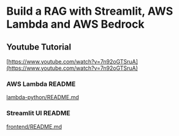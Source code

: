 # Build a RAG with Streamlit, AWS Lambda and AWS Bedrock

## Youtube Tutorial

[https://www.youtube.com/watch?v=7n92oGTSruA](https://www.youtube.com/watch?v=7n92oGTSruA)

### AWS Lambda README

[lambda-python/README.md](lambda-python/README.md)

### Streamlit UI README

[frontend/README.md](frontend/README.md)
